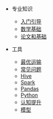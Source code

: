 
- 专业知识

  - [入门引导](begin.md)
  - [数学基础](math.md)
  - [论文和基础](paper.md)
  
- 工具
  - [最优运输](optimal_transport.md)
  - [常见问题](common.md)
  - [Hive](hive.md)
  - [Spark](spark.md)
  - [Pandas](pandas.md)
  - [Python](python.md)
  - [认知提升](book_library.md)
  - [模型](tree_model.md)
  